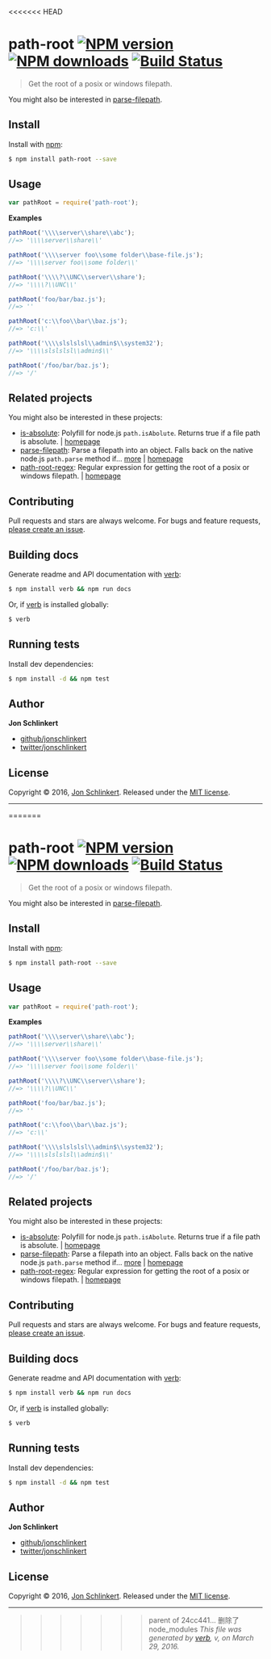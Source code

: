 <<<<<<< HEAD
# path-root [![NPM version](https://img.shields.io/npm/v/path-root.svg?style=flat)](https://www.npmjs.com/package/path-root) [![NPM downloads](https://img.shields.io/npm/dm/path-root.svg?style=flat)](https://npmjs.org/package/path-root) [![Build Status](https://img.shields.io/travis/jonschlinkert/path-root.svg?style=flat)](https://travis-ci.org/jonschlinkert/path-root)

> Get the root of a posix or windows filepath.

You might also be interested in [parse-filepath](https://github.com/jonschlinkert/parse-filepath).

## Install

Install with [npm](https://www.npmjs.com/):

```sh
$ npm install path-root --save
```

## Usage

```js
var pathRoot = require('path-root');
```

**Examples**

```js
pathRoot('\\\\server\\share\\abc');
//=> '\\\\server\\share\\'

pathRoot('\\\\server foo\\some folder\\base-file.js');
//=> '\\\\server foo\\some folder\\'

pathRoot('\\\\?\\UNC\\server\\share');
//=> '\\\\?\\UNC\\'

pathRoot('foo/bar/baz.js');
//=> ''

pathRoot('c:\\foo\\bar\\baz.js');
//=> 'c:\\'

pathRoot('\\\\slslslsl\\admin$\\system32');
//=> '\\\\slslslsl\\admin$\\'

pathRoot('/foo/bar/baz.js');
//=> '/'
```

## Related projects

You might also be interested in these projects:

* [is-absolute](https://www.npmjs.com/package/is-absolute): Polyfill for node.js `path.isAbolute`. Returns true if a file path is absolute. | [homepage](https://github.com/jonschlinkert/is-absolute)
* [parse-filepath](https://www.npmjs.com/package/parse-filepath): Parse a filepath into an object. Falls back on the native node.js `path.parse` method if… [more](https://www.npmjs.com/package/parse-filepath) | [homepage](https://github.com/jonschlinkert/parse-filepath)
* [path-root-regex](https://www.npmjs.com/package/path-root-regex): Regular expression for getting the root of a posix or windows filepath. | [homepage](https://github.com/regexhq/path-root-regex)

## Contributing

Pull requests and stars are always welcome. For bugs and feature requests, [please create an issue](https://github.com/jonschlinkert/path-root/issues/new).

## Building docs

Generate readme and API documentation with [verb](https://github.com/verbose/verb):

```sh
$ npm install verb && npm run docs
```

Or, if [verb](https://github.com/verbose/verb) is installed globally:

```sh
$ verb
```

## Running tests

Install dev dependencies:

```sh
$ npm install -d && npm test
```

## Author

**Jon Schlinkert**

* [github/jonschlinkert](https://github.com/jonschlinkert)
* [twitter/jonschlinkert](http://twitter.com/jonschlinkert)

## License

Copyright © 2016, [Jon Schlinkert](https://github.com/jonschlinkert).
Released under the [MIT license](https://github.com/jonschlinkert/path-root/blob/master/LICENSE).

***

=======
# path-root [![NPM version](https://img.shields.io/npm/v/path-root.svg?style=flat)](https://www.npmjs.com/package/path-root) [![NPM downloads](https://img.shields.io/npm/dm/path-root.svg?style=flat)](https://npmjs.org/package/path-root) [![Build Status](https://img.shields.io/travis/jonschlinkert/path-root.svg?style=flat)](https://travis-ci.org/jonschlinkert/path-root)

> Get the root of a posix or windows filepath.

You might also be interested in [parse-filepath](https://github.com/jonschlinkert/parse-filepath).

## Install

Install with [npm](https://www.npmjs.com/):

```sh
$ npm install path-root --save
```

## Usage

```js
var pathRoot = require('path-root');
```

**Examples**

```js
pathRoot('\\\\server\\share\\abc');
//=> '\\\\server\\share\\'

pathRoot('\\\\server foo\\some folder\\base-file.js');
//=> '\\\\server foo\\some folder\\'

pathRoot('\\\\?\\UNC\\server\\share');
//=> '\\\\?\\UNC\\'

pathRoot('foo/bar/baz.js');
//=> ''

pathRoot('c:\\foo\\bar\\baz.js');
//=> 'c:\\'

pathRoot('\\\\slslslsl\\admin$\\system32');
//=> '\\\\slslslsl\\admin$\\'

pathRoot('/foo/bar/baz.js');
//=> '/'
```

## Related projects

You might also be interested in these projects:

* [is-absolute](https://www.npmjs.com/package/is-absolute): Polyfill for node.js `path.isAbolute`. Returns true if a file path is absolute. | [homepage](https://github.com/jonschlinkert/is-absolute)
* [parse-filepath](https://www.npmjs.com/package/parse-filepath): Parse a filepath into an object. Falls back on the native node.js `path.parse` method if… [more](https://www.npmjs.com/package/parse-filepath) | [homepage](https://github.com/jonschlinkert/parse-filepath)
* [path-root-regex](https://www.npmjs.com/package/path-root-regex): Regular expression for getting the root of a posix or windows filepath. | [homepage](https://github.com/regexhq/path-root-regex)

## Contributing

Pull requests and stars are always welcome. For bugs and feature requests, [please create an issue](https://github.com/jonschlinkert/path-root/issues/new).

## Building docs

Generate readme and API documentation with [verb](https://github.com/verbose/verb):

```sh
$ npm install verb && npm run docs
```

Or, if [verb](https://github.com/verbose/verb) is installed globally:

```sh
$ verb
```

## Running tests

Install dev dependencies:

```sh
$ npm install -d && npm test
```

## Author

**Jon Schlinkert**

* [github/jonschlinkert](https://github.com/jonschlinkert)
* [twitter/jonschlinkert](http://twitter.com/jonschlinkert)

## License

Copyright © 2016, [Jon Schlinkert](https://github.com/jonschlinkert).
Released under the [MIT license](https://github.com/jonschlinkert/path-root/blob/master/LICENSE).

***

>>>>>>> parent of 24cc441... 删除了node_modules
_This file was generated by [verb](https://github.com/verbose/verb), v, on March 29, 2016._